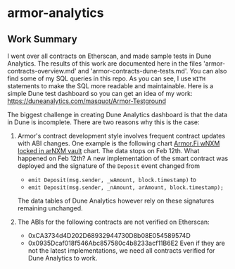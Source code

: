 # armor-analytics

## Work Summary

I went over all contracts on Etherscan, and made sample tests in Dune Analytics. The results of this work are documented here in the files 'armor-contracts-overview.md' and 'armor-contracts-dune-tests.md'.
You can also find some of my SQL queries in this repo. As you can see, I use `WITH` statements to make the SQL more readable and maintainable.
Here is a simple Dune test dashboard so you can get an idea of my work:
https://duneanalytics.com/masquot/Armor-Testground

The biggest challenge in creating Dune Analytics dashboard is that the data in Dune is incomplete. There are two reasons why this is the case:
1. Armor's contract development style involves frequent contract updates with ABI changes. One example is the following chart [Armor.Fi wNXM locked in arNXM vault](https://duneanalytics.com/queries/18211/36837) chart. The data stops on Feb 12th. What happened on Feb 12th? A new implementation of the smart contract was deployed and the signature of the `Deposit` event changed from
   * `emit Deposit(msg.sender, _wAmount, block.timestamp)`
   to
   *  `emit Deposit(msg.sender, _nAmount, arAmount, block.timestamp);`
  
    The data tables of Dune Analytics however rely on these signatures remaining unchanged.

2. The ABIs for the following contracts are not verified on Etherscan:
	- 0xCA3734d4D202D68932944730D8b08E054589574D
	- 0x0935Dcaf018f546Abc857580c4b8233acf11B6E2
	Even if they are not the latest implementations, we need all contracts verified for Dune Analytics to work.
